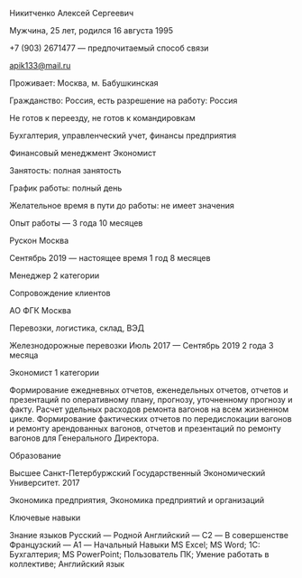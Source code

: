 Никитченко Алексей Сергеевич

Мужчина, 25 лет, родился 16 августа 1995


+7 (903) 2671477 — предпочитаемый способ связи

apik133@mail.ru


Проживает: Москва, м. Бабушкинская

Гражданство: Россия, есть разрешение на работу: Россия

Не готов к переезду, не готов к командировкам


Бухгалтерия, управленческий учет, финансы предприятия

Финансовый менеджмент
Экономист

Занятость: полная занятость

График работы: полный день

Желательное время в пути до работы: не имеет значения

Опыт работы — 3 года 10 месяцев

Рускон
Москва

Сентябрь 2019 — настоящее время 1 год 8 месяцев

Менеджер 2 категории

Сопровождение клиентов

АО ФГК
Москва

Перевозки, логистика, склад, ВЭД

Железнодорожные перевозки
Июль 2017 — Сентябрь 2019 2 года 3 месяца

Экономист 1 категории

Формирование ежедневных отчетов, еженедельных отчетов, отчетов и презентаций по оперативному плану, прогнозу, уточненному прогнозу и факту. Расчет удельных расходов ремонта вагонов на всем жизненном цикле. Формирование фактических отчетов по передислокации вагонов и ремонту арендованных вагонов, отчетов и презентаций по ремонту вагонов для Генерального Директора.

Образование

Высшее
Санкт-Петербуржский Государственный Экономический Университет.
2017

Экономика предприятия, Экономика предприятий и организаций

Ключевые навыки

Знание языков
Русский — Родной
Английский — C2 — В совершенстве
Французский — A1 — Начальный
Навыки
MS Excel; MS Word; 1С: Бухгалтерия; MS PowerPoint; Пользователь ПК; Умение работать в коллективе; Английский язык
